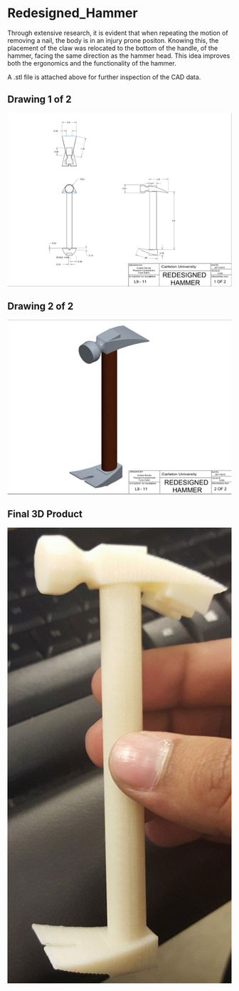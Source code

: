 # Redesigned_Hammer

Through extensive research, it is evident that when repeating the motion of removing a nail, the body is in an injury prone positon. Knowing this, the placement of the claw was relocated to the bottom of the handle, of the hammer, facing the same direction as the hammer head.  This idea improves both the ergonomics and the functionality of the hammer. 

A .stl file is attached above for further inspection of the CAD data.

## Drawing 1 of 2
![Dimensions-1](Dimension_1.png)

## Drawing 2 of 2
![Dimensions-2](Dimension_2.png)

## Final 3D Product
![Dimensions-3](Final_Product.png)
